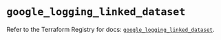 # `google_logging_linked_dataset`

Refer to the Terraform Registry for docs: [`google_logging_linked_dataset`](https://registry.terraform.io/providers/hashicorp/google-beta/5.19.0/docs/resources/google_logging_linked_dataset).
